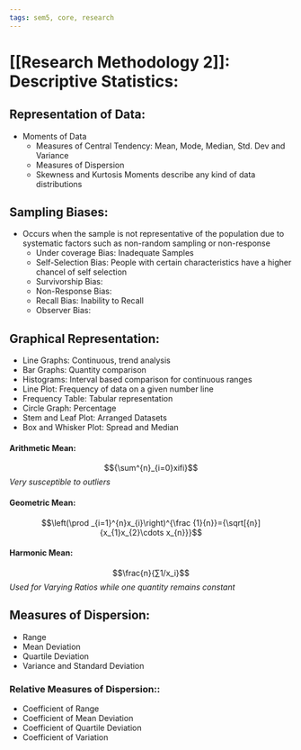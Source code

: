 ```yaml
---
tags: sem5, core, research 
---
```

# [[Research Methodology 2]]: Descriptive Statistics:
## Representation of Data:
- Moments of Data
	- Measures of Central Tendency: Mean, Mode, Median, Std. Dev and Variance
	- Measures of Dispersion
	- Skewness and Kurtosis
Moments describe any kind of data distributions

## Sampling Biases:
- Occurs when the sample is not representative of the  population due to systematic factors such as non-random sampling or non-response
	- Under coverage Bias: Inadequate Samples
	- Self-Selection Bias: People with certain characteristics have a higher chancel of self selection
	- Survivorship Bias:
	- Non-Response Bias:
	- Recall Bias: Inability to Recall
	- Observer Bias:

## Graphical Representation:
- Line Graphs: Continuous, trend analysis
- Bar Graphs: Quantity comparison
- Histograms: Interval based comparison for continuous ranges
- Line Plot: Frequency of data on a given number line
- Frequency Table: Tabular representation
- Circle Graph: Percentage
- Stem and Leaf Plot: Arranged Datasets
- Box and Whisker Plot: Spread and Median

#### Arithmetic Mean:
$${\sum^{n}_{i=0}xifi}$$
*Very susceptible to outliers* 
#### Geometric Mean:
$$\left(\prod _{i=1}^{n}x_{i}\right)^{\frac {1}{n}}={\sqrt[{n}]{x_{1}x_{2}\cdots x_{n}}}$$
#### Harmonic Mean: 
$$\frac{n}{∑1/x_i}$$
*Used for Varying Ratios while one quantity remains constant*

## Measures of Dispersion:
- Range 
- Mean Deviation
- Quartile Deviation
- Variance and Standard Deviation

### Relative Measures of Dispersion::
- Coefficient of Range
- Coefficient of Mean Deviation
- Coefficient of Quartile Deviation
- Coefficient of Variation